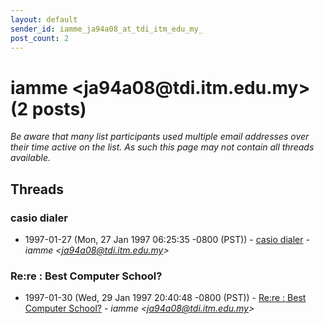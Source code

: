 ```yaml
---
layout: default
sender_id: iamme_ja94a08_at_tdi_itm_edu_my_
post_count: 2
---
```


# iamme <ja94a08<span>@</span>tdi.itm.edu.my> (2 posts)

_Be aware that many list participants used multiple email addresses over their time active on the list. As such this page may not contain all threads available._

## Threads

### casio dialer
+ 1997-01-27 (Mon, 27 Jan 1997 06:25:35 -0800 (PST)) - [casio dialer](/archive/1997/01/004ab17d57c45cef83974a030e021581d46ee72d1c210354a32c0811e5820426) - _iamme \<ja94a08@tdi.itm.edu.my\>_

### Re:re : Best Computer School?
+ 1997-01-30 (Wed, 29 Jan 1997 20:40:48 -0800 (PST)) - [Re:re : Best Computer School?](/archive/1997/01/e64d5c1b45e2a731e18c8aefed5825ba840b1ec07ca8710697c8f5815ab7f12d) - _iamme \<ja94a08@tdi.itm.edu.my\>_

